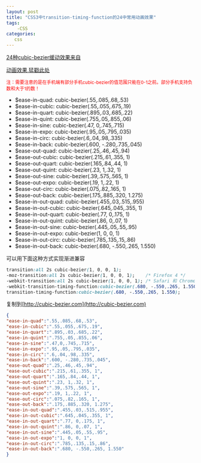 ```yaml
---
layout: post
title: "CSS3中transition-timing-function的24中常用动画效果"
tags:
    -CSS
categories:
   css
---
```


[24种cubic-bezier缓动效果来自](https://github.com/modeset/underoos/blob/e44607a67052840479af09cb678815fa551bc1ce/app/assets/stylesheets/mixins/_timing-equations.sass)

[动画效果,猛戳此处](http://underoos.modeset.com/styles.html#mixins-timing-equations)

<p style="color:red;font-size:12px;">注：需要注意的是在手机端有部分手机cubic-bezier的值范围只能在0-1之前。部分手机支持负数和大于1的数！</p>

- $ease-in-quad: cubic-bezier(.55,.085,.68,.53)
- $ease-in-cubic: cubic-bezier(.55,.055,.675,.19)
- $ease-in-quart: cubic-bezier(.895,.03,.685,.22)
- $ease-in-quint: cubic-bezier(.755,.05,.855,.06)
- $ease-in-sine: cubic-bezier(.47, 0,.745,.715)
- $ease-in-expo: cubic-bezier(.95,.05,.795,.035)
- $ease-in-circ: cubic-bezier(.6,.04,.98,.335)
- $ease-in-back: cubic-bezier(.600, -.280,.735,.045)
- $ease-out-quad: cubic-bezier(.25,.46,.45,.94)
- $ease-out-cubic: cubic-bezier(.215,.61,.355, 1)
- $ease-out-quart: cubic-bezier(.165,.84,.44, 1)
- $ease-out-quint: cubic-bezier(.23, 1,.32, 1)
- $ease-out-sine: cubic-bezier(.39,.575,.565, 1)
- $ease-out-expo: cubic-bezier(.19, 1,.22, 1)
- $ease-out-circ: cubic-bezier(.075,.82,.165, 1)
- $ease-out-back: cubic-bezier(.175,.885,.320, 1.275)
- $ease-in-out-quad: cubic-bezier(.455,.03,.515,.955)
- $ease-in-out-cubic: cubic-bezier(.645,.045,.355, 1)
- $ease-in-out-quart: cubic-bezier(.77, 0,.175, 1)
- $ease-in-out-quint: cubic-bezier(.86, 0,.07, 1)
- $ease-in-out-sine: cubic-bezier(.445,.05,.55,.95)
- $ease-in-out-expo: cubic-bezier(1, 0, 0, 1)
- $ease-in-out-circ: cubic-bezier(.785,.135,.15,.86)
- $ease-in-out-back: cubic-bezier(.680, -.550,.265, 1.550)

可以用下面这种方式实现渐进兼容

```css
transition:all 2s cubic-bezier(1, 0, 0, 1);
-moz-transition:all 2s cubic-bezier(1, 0, 0, 1);	/* Firefox 4 */
-webkit-transition:all 2s cubic-bezier(1, 0, 0, 1);	/* Safari 和 Chrome */
-webkit-transition-timing-function:cubic-bezier(.680, -.550,.265, 1.550);/*单独写可以实现渐进兼容*/
transition-timing-function:cubic-bezier(.680, -.550,.265, 1.550);
```

复制到[http://cubic-bezier.com](http://cubic-bezier.com)
```json
{
"ease-in-quad":".55,.085,.68,.53",
"ease-in-cubic":".55,.055,.675,.19",
"ease-in-quart":".895,.03,.685,.22",
"ease-in-quint":".755,.05,.855,.06",
"ease-in-sine":".47,0,.745,.715",
"ease-in-expo":".95,.05,.795,.035",
"ease-in-circ":".6,.04,.98,.335",
"ease-in-back":".600, -.280,.735,.045",
"ease-out-quad":".25,.46,.45,.94",
"ease-out-cubic":".215,.61,.355, 1",
"ease-out-quart":".165,.84,.44, 1",
"ease-out-quint":".23, 1,.32, 1",
"ease-out-sine":".39,.575,.565, 1",
"ease-out-expo":".19, 1,.22, 1",
"ease-out-circ":".075,.82,.165, 1",
"ease-out-back":".175,.885,.320, 1.275",
"ease-in-out-quad":".455,.03,.515,.955",
"ease-in-out-cubic":".645,.045,.355, 1",
"ease-in-out-quart":".77, 0,.175, 1",
"ease-in-out-quint":".86, 0,.07, 1",
"ease-in-out-sine":".445,.05,.55,.95",
"ease-in-out-expo":"1, 0, 0, 1",
"ease-in-out-circ":".785,.135,.15,.86",
"ease-in-out-back":".680, -.550,.265, 1.550"
}
```